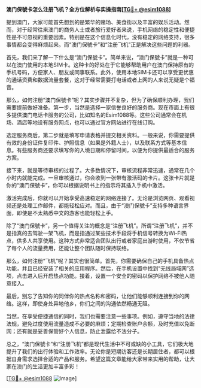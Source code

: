 **澳门保號卡怎么注册飞机？全方位解析与实操指南[[TG💪+ @esim1088](https://t.me/s/esim1088)]**

提到澳门，大家可能首先想到的是繁华的赌场、美食街以及丰富的娱乐活动。然而，对于经常往来澳门的商务人士或者旅行爱好者来说，手机网络的稳定性和便捷性是不可忽视的重要因素。特别是在这个信息化时代，没有稳定的网络支持，很多事情都会变得麻烦起来。而“澳门保號卡”和“注册飞机”正是解决这些问题的利器。

首先，我们来了解一下什么是“澳门保號卡”。简单来说，“澳门保號卡”就是一种可以在澳门使用的本地SIM卡。这种卡的好处在于它能够帮助用户在澳门保持原有的手机号码，方便家人、朋友或同事联系。此外，使用本地SIM卡还可以享受更优惠的通话资费和数据流量套餐，这对于经常需要打电话或者上网的人来说无疑是个福音。

那么，如何注册“澳门保號卡”呢？其实步骤并不复杂，但为了确保顺利办理，我们需要提前做好准备。第一步，当然是选择一家信誉良好的服务商。现在市面上有很多提供澳门电话卡服务的公司，比如知名的Esim1088等。这些公司通常会在机场、酒店等地设有服务网点，也可以通过官方网站进行在线订购。

选定服务商后，第二步就是填写申请表格并提交相关资料。一般来说，你需要提供有效的身份证件复印件、护照信息（如果是外籍人士），以及联系方式等基本信息。有些服务商还要求填写你的入境日期和停留时间，以便为你提供最适合的服务方案。

接下来，就是等待审核的过程了。大多数情况下，审核流程非常迅速，通常在几个小时内就能完成。一旦审核通过，你会收到一张带有激活码的卡片。这张卡片就是你的“澳门保號卡”，你可以根据说明书上的指示将其插入手机中激活。

激活完成后，你就可以开始享受高速稳定的网络连接了。无论是浏览网页、观看视频还是处理工作邮件，都能轻松应对。而且，由于“澳门保號卡”支持多种语言界面，即使是不太熟悉中文的游客也能轻松上手。

除了“澳门保號卡”，另一个值得关注的概念是“注册飞机”。所谓“注册飞机”，并不是指真的去驾驶一架飞机，而是指通过某些技术手段将手机信号转换为Wi-Fi热点，供多人共享使用。这种方式非常适合团队出行或者家庭出游时使用，不仅节省了每个人的流量费用，还能让整个团队随时保持联络。

那么，如何注册“飞机”呢？其实也很简单。首先，你需要确保自己的手机具备热点功能，并且已经安装了相关的应用程序。然后，在手机设置中找到“无线局域网”选项，点击进入后开启热点功能。接着，设置一个安全的密码以保护网络不被他人随意接入。

最后，别忘了告知你的同伴你的热点名称和密码，让他们能够顺利连接到你的网络。这样，即使身处异地他乡，你们之间的沟通依然畅通无阻。

当然，在享受便捷通信的同时，我们也需要注意一些事项。例如，遵守当地的法律法规，避免过度使用流量造成不必要的麻烦；定期检查账户余额，及时充值以免断网；还有就是妥善保管好个人信息，防止泄露给不法分子。

总之，“澳门保號卡”和“注册飞机”都是现代生活中不可或缺的小工具，它们极大地提升了我们的出行体验和工作效率。无论你是短期访客还是长期居住者，都可以根据自身需求选择合适的产品和服务。希望这篇文章能给大家带来实用的帮助，让大家在澳门的生活更加丰富多彩！

[[TG💪+ @esim1088](https://t.me/s/esim1088) ![Image](https://i.postimg.cc/4NQfJmqS/Snipaste-2025-05-13-00-14-12.png)]